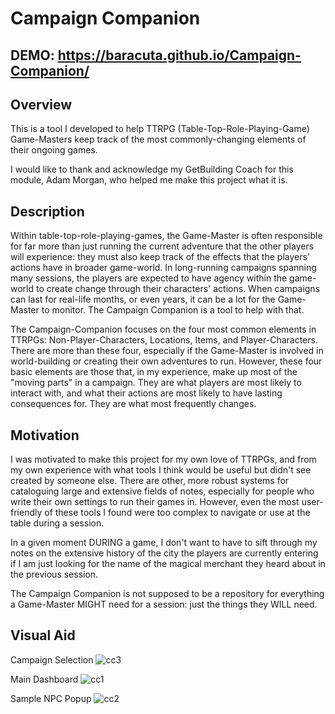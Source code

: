 # Campaign Companion

## DEMO: https://baracuta.github.io/Campaign-Companion/

## Overview
This is a tool I developed to help TTRPG (Table-Top-Role-Playing-Game) Game-Masters keep track of the most commonly-changing elements of their ongoing games.

I would like to thank and acknowledge my GetBuilding Coach for this module, Adam Morgan, who helped me make this project what it is.

## Description
Within table-top-role-playing-games, the Game-Master is often responsible for far more than just running the current adventure that the other players will experience: they must also keep track of the effects that the players' actions have in broader game-world. In long-running campaigns spanning many sessions, the players are expected to have agency within the game-world to create change through their characters' actions. When campaigns can last for real-life months, or even years, it can be a lot for the Game-Master to monitor. The Campaign Companion is a tool to help with that.

The Campaign-Companion focuses on the four most common elements in TTRPGs: Non-Player-Characters, Locations, Items, and Player-Characters. There are more than these four, especially if the Game-Master is involved in world-building or creating their own adventures to run. However, these four basic elements are those that, in my experience, make up most of the "moving parts" in a campaign. They are what players are most likely to interact with, and what their actions are most likely to have lasting consequences for. They are what most frequently changes.

## Motivation
I was motivated to make this project for my own love of TTRPGs, and from my own experience with what tools I think would be useful but didn't see created by someone else. There are other, more robust systems for cataloguing large and extensive fields of notes, especially for people who write their own settings to run their games in. However, even the most user-friendly of these tools I found were too complex to navigate or use at the table during a session.

In a given moment DURING a game, I don't want to have to sift through my notes on the extensive history of the city the players are currently entering if I am just looking for the name of the magical merchant they heard about in the previous session.

The Campaign Companion is not supposed to be a repository for everything a Game-Master MIGHT need for a session: just the things they WILL need.

## Visual Aid

Campaign Selection
![cc3](https://github.com/user-attachments/assets/b664bfeb-c30b-4f9f-83cd-4a58383b1ac1)

Main Dashboard
![cc1](https://github.com/user-attachments/assets/f63e2e89-539a-4dec-9e06-3f3fdddad372)

Sample NPC Popup
![cc2](https://github.com/user-attachments/assets/7346ec6f-f02e-460e-823a-e9e77878d963)
